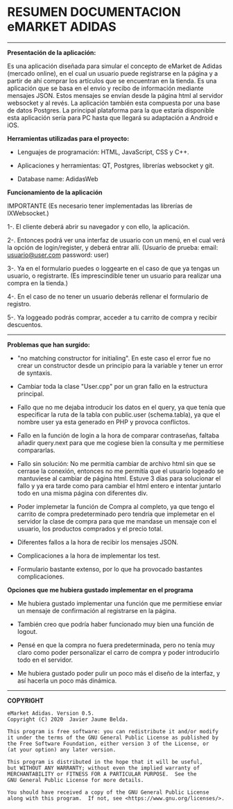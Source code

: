 # RESUMEN DOCUMENTACION eMARKET ADIDAS
*************************************************


**Presentación de la aplicación:**

Es una aplicación diseñada para simular el concepto de eMarket de Adidas (mercado online), en el cual un usuario puede registrarse en la página y a partir de ahí comprar los artículos que se encuentran en la tienda.
Es una aplicación que se basa en el envio y recibo de información mediante mensajes JSON. Estos mensajes se envían desde la página html al servidor websocket y al revés. La aplicación también esta compuesta por una base de datos Postgres.
La principal plataforma para la que estaría disponible esta aplicación sería para PC hasta que llegará su adaptación a Android e iOS.


**Herramientas utilizadas para el proyecto:**

- Lenguajes de programación: HTML, JavaScript, CSS y C++.

- Aplicaciones y herramientas: QT, Postgres, librerías websocket y git.

- Database name: AdidasWeb


**Funcionamiento de la aplicación**

IMPORTANTE (Es necesario tener implementadas las librerías de IXWebsocket.)

1-. El cliente deberá abrir su navegador y con ello, la aplicación. 

2-. Entonces podrá ver una interfaz de usuario con un menú, en el cual verá la opción de login/register, y deberá entrar allí. (Usuario de prueba: email: usuario@user.com password: user)

3-. Ya en el formulario puedes o loggearte en el caso de que ya tengas un usuario, o registrarte. (Es imprescindible tener un usuario para realizar una compra en la tienda.)

4-. En el caso de no tener un usuario deberás rellenar el formulario de registro.

5-. Ya loggeado podrás comprar, acceder a tu carrito de compra y recibir descuentos.

*******************************************************************************************

**Problemas que han surgido:**

- "no matching constructor for initialing". En este caso el error fue no crear un constructor desde un principio para la variable y tener un error de syntaxis.

- Cambiar toda la clase "User.cpp" por un gran fallo en la estructura principal.

- Fallo que no me dejaba introducir los datos en el query, ya que tenía que especificar la ruta de la tabla con public.user (schema.tabla), ya que el nombre user ya esta generado en PHP y provoca conflictos.

- Fallo en la función de login a la hora de comparar contraseñas, faltaba añadir query.next para que me cogiese bien la consulta y me permitiese compararlas.

- Fallo sin solución: No me permitía cambiar de archivo html sin que se cerrase la conexión, entonces no me permitía que el usuario logeado se mantuviese al cambiar de página html. Estuve 3 días para solucionar el fallo y ya era tarde como para cambiar el html entero e intentar juntarlo todo en una misma página con diferentes div.

- Poder implemetar la función de Compra al completo, ya que tengo el carrito de compra predeterminado pero tendría que implemetar en el servidor la clase de compra para que me mandase un mensaje con el usuario, los productos comprados y el precio total.

- Diferentes fallos a la hora de recibir los mensajes JSON. 

- Complicaciones a la hora de implementar los test.

- Formulario bastante extenso, por lo que ha provocado bastantes complicaciones.


**Opciones que me hubiera gustado implementar en el programa**

- Me hubiera gustado implementar una función que me permitiese enviar un mensaje de confirmación al registrarse en la página.

- También creo que podría haber funcionado muy bien una función de logout.

- Pensé en que la compra no fuera predeterminada, pero no tenía muy claro como poder personalizar el carro de compra y poder introducirlo todo en el servidor.

- Me hubiera gustado poder pulir un poco más el diseño de la interfaz, y así hacerla un poco más dinámica.

*********************************************************************************************

**COPYRIGHT**

    eMarket Adidas. Version 0.5.
    Copyright (C) 2020  Javier Jaume Belda.

    This program is free software: you can redistribute it and/or modify
    it under the terms of the GNU General Public License as published by
    the Free Software Foundation, either version 3 of the License, or
    (at your option) any later version.

    This program is distributed in the hope that it will be useful,
    but WITHOUT ANY WARRANTY; without even the implied warranty of
    MERCHANTABILITY or FITNESS FOR A PARTICULAR PURPOSE.  See the
    GNU General Public License for more details.

    You should have received a copy of the GNU General Public License
    along with this program.  If not, see <https://www.gnu.org/licenses/>.
